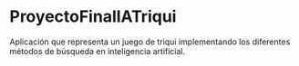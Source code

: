 # ProyectoFinalIATriqui
Aplicación que representa un juego de triqui implementando los diferentes métodos de búsqueda en inteligencia artificial.
